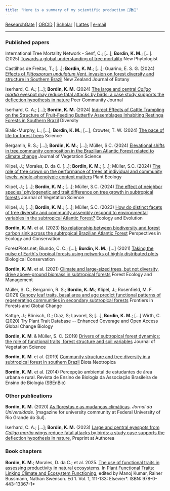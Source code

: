 ```yaml
---
title: "Here is a summary of my scientific production 🌿📚🌳" 
---
```


[ResearchGate](https://www.researchgate.net/profile/Kauane-Bordin) \| [ORCID](https://orcid.org/0000-0003-3871-6293) \| [Scholar](https://scholar.google.com/citations?user=RwJPjaEAAAAJ&hl=pt-BR&oi=ao) \| [Lattes](http://lattes.cnpq.br/0142759261071759) \| [e-mail](mailto:kauanembordin@gmail.com)

------------------------------------------------------------------------

### Published papers

International Tree Mortality Network - Senf, C.; [...]; **Bordin, K. M.**; [...]. (2025) [Towards a global understanding of tree mortality](https://nph.onlinelibrary.wiley.com/doi/full/10.1111/nph.20407) New Phytologist

Castilhos de Freitas, T.; [...]; **Bordin, K. M.**; [...]; Guarino, E. S. G. (2024) [Effects of *Pittosporum undulatum* Vent. invasion on forest diversity and structure in Southern Brazil](https://www.tandfonline.com/doi/full/10.1080/0028825X.2024.2433651) New Zealand Journal of Botany

Iserhard, C. A.; [...]; **Bordin, K. M.** (2024) [The large and central *Caligo martia* eyespot may reduce fatal attacks by birds: a case study supports the deflection hypothesis in nature](https://peercommunityjournal.org/articles/10.24072/pcjournal.442/) Peer Community Journal

Iserhard, C. A.; [...]; **Bordin, K. M.** (2024) [Indirect Effects of Cattle Trampling on the Structure of Fruit-Feeding Butterfly Assemblages Inhabiting Restinga Forests in Southern Brazil](https://www.mdpi.com/1424-2818/16/8/467) Diversity

Bialic-Murphy, L.; [...]; **Bordin, K. M.**; [...]; Crowter, T. W. (2024) [The pace of life for forest trees](https://www.science.org/doi/10.1126/science.adk9616) Science

Bergamin, R. S.; [...]; **Bordin, K. M.**; [...]; Müller, S.C. (2024) [Elevational shifts in tree community composition in the Brazilian Atlantic Forest related to climate change](https://doi.org/10.1111/jvs.13289) Journal of Vegetation Science

Klipel, J.; Morales, D. da C. [...]; **Bordin, K. M.**; [...]; Müller, S.C. (2024) [The role of tree crown on the performance of trees at individual and community levels: whole-phenotypic context matters](https://link.springer.com/article/10.1007/s11258-024-01442-5) Plant Ecology

Klipel, J.; [...]; **Bordin, K. M.**; [...]; Müller, S.C. (2024) [The effect of neighbor species' phylogenetic and trait difference on tree growth in subtropical forests](https://doi.org/10.1111/jvs.13296) Journal of Vegetation Science

Klipel, J.; [...]; **Bordin, K. M.**; [...]; Müller, S.C. (2023) [How do distinct facets of tree diversity and community assembly respond to environmental variables in the subtropical Atlantic Forest?](https://onlinelibrary.wiley.com/doi/10.1002/ece3.10321) Ecology and Evolution

**Bordin, K. M.** et al. (2023) [No relationship between biodiversity and forest carbon sink across the subtropical Brazilian Atlantic Forest](https://doi.org/10.1016/j.pecon.2023.02.003) Perspectives in Ecology and Conservation

ForestPlots.net; Blundo, C. C.; [...]; **Bordin, K. M.**; [...] (2021) [Taking the pulse of Earth's tropical forests using networks of highly distributed plots](https://doi.org/10.1016/j.biocon.2020.108849) Biological Conservation

**Bordin, K. M.** et al. (2021) [Climate and large-sized trees, but not diversity, drive above-ground biomass in subtropical forests](https://doi.org/10.1016/j.foreco.2021.119126) Forest Ecology and Management

Müller, S. C.; Bergamin, R. S.; **Bordin, K. M.**; Klipel, J.; Rosenfield, M. F. (2021) [Canopy leaf traits, basal area and age predict functional patterns of regenerating communities in secondary subtropical forests](https://doi.org/10.3389/ffgc.2021.572864) Frontiers in Forests and Global Change

Kattge, J.; Bönisch, G.; Díaz, S; Lavorel, S; [...], **Bordin, K. M.**; [...] Wirth, C. (2020) Try Plant Trait Database -- Enhanced Coverage and Open Access Global Change Biology

**Bordin, K. M**. & Müller, S. C. (2019) [Drivers of subtropical forest dynamics: the role of functional traits, forest structure and soil variables](https://doi.org/10.1111/jvs.12811) Journal of Vegetation Science

**Bordin, K. M**. et al. (2019) [Community structure and tree diversity in a subtropical forest in southern Brazil](https://doi.org/10.1590/1676-0611-BN-2018-0606) Biota Neotropica

**Bordin, K. M.** et al. (2014) Percepção ambiental de estudantes de área urbana e rural. Revista de Ensino de Biologia da Associação Brasileira de Ensino de Biologia (SBEnBio)

### Other publications

**Bordin, K. M.** (2020) [As florestas e as mudanças climáticas](https://www.ufrgs.br/jornal/as-florestas-e-as-mudancas-climaticas/). *Jornal da Universidade*. [magazine for university community at Federal University of Rio Grande do Sul].

Iserhard, C. A.; [...]; **Bordin, K. M.** (2023) [Large and central eyespots from *Caligo martia* wings reduce fatal attacks by birds: a study case supports the deflection hypothesis in nature.](https://doi.org/10.22541/au.170000972.25951252/v1) Preprint at Authorea

### Book chapters

**Bordin, K. M.**; Morales, D. da C.; et al. 2025. [The use of functional traits in assessing productivity in natural ecosystems](https://www.sciencedirect.com/science/article/abs/pii/B9780443133671000077?via%3Dihub). In [Plant Functional Traits: Linking Climate and Ecosystem Functioning](https://doi.org/10.1016/C2022-0-02004-3), edited by Manoj Kumar, Rainer Bussmann, Nathan Swenson. Ed 1. Vol. 1, 111-133: Elsevier*. ISBN: 978-0-443-13367-1*
